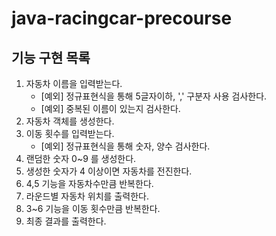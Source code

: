 # java-racingcar-precourse

## 기능 구현 목록
1. 자동차 이름을 입력받는다.
   - [예외] 정규표현식을 통해 5글자이하, ',' 구분자 사용 검사한다.
   - [예외] 중복된 이름이 있는지 검사한다.
2. 자동차 객체를 생성한다.
3. 이동 횟수를 입력받는다.
    - [예외] 정규표현식을 통해 숫자, 양수 검사한다.
4. 랜덤한 숫자 0~9 를 생성한다.
5. 생성한 숫자가 4 이상이면 자동차를 전진한다.
6. 4,5 기능을 자동차수만큼 반복한다.
7. 라운드별 자동차 위치를 출력한다.
8. 3~6 기능을 이동 횟수만큼 반복한다.
9. 최종 결과를 출력한다.